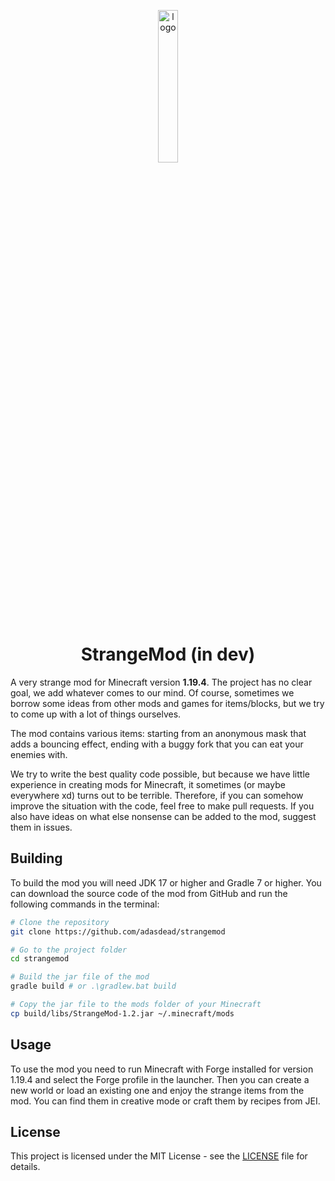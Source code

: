 <p align="center">
  <img src="https://github.com/adasdead/strangemod/blob/1.19.4/src/main/resources/strange_mod.png" width="25%" height="25%" alt="logo"/>
</p>
<h1 align="center">StrangeMod (in dev)</h1>

A very strange mod for Minecraft version **1.19.4**. The project has no clear goal, we add whatever comes to our mind. Of course, sometimes we borrow some ideas from other mods and games for items/blocks, but we try to come up with a lot of things ourselves.

The mod contains various items: starting from an anonymous mask that adds a bouncing effect, ending with a buggy fork that you can eat your enemies with.

We try to write the best quality code possible, but because we have little experience in creating mods for Minecraft, it sometimes (or maybe everywhere xd) turns out to be terrible. Therefore, if you can somehow improve the situation with the code, feel free to make pull requests. If you also have ideas on what else nonsense can be added to the mod, suggest them in issues.

## Building

To build the mod you will need JDK 17 or higher and Gradle 7 or higher. You can download the source code of the mod from GitHub and run the following commands in the terminal:

```bash
# Clone the repository
git clone https://github.com/adasdead/strangemod

# Go to the project folder
cd strangemod

# Build the jar file of the mod
gradle build # or .\gradlew.bat build

# Copy the jar file to the mods folder of your Minecraft
cp build/libs/StrangeMod-1.2.jar ~/.minecraft/mods
```

## Usage
To use the mod you need to run Minecraft with Forge installed for version 1.19.4 and select the Forge profile in the launcher. Then you can create a new world or load an existing one and enjoy the strange items from the mod. You can find them in creative mode or craft them by recipes from JEI.

## License
This project is licensed under the MIT License - see the [LICENSE](LICENSE) file for details.

